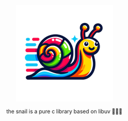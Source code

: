 <p align="center">
  <a href="https://github.com/fluentfixture" target="blank"><img src="docs/img/logo.png" width="256" alt="snail" /></a>
</p>

<p align="center">the snail is a pure c library based on libuv 🐌🐌🐌</p>

